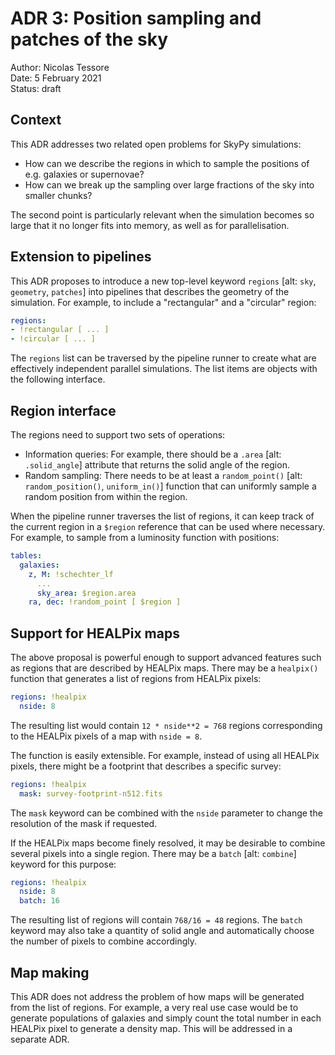 
ADR 3: Position sampling and patches of the sky
===============================================

Author: Nicolas Tessore  
Date: 5 February 2021  
Status: draft


Context
-------

This ADR addresses two related open problems for SkyPy simulations:

- How can we describe the regions in which to sample the positions of e.g.
  galaxies or supernovae?
- How can we break up the sampling over large fractions of the sky into smaller
  chunks?

The second point is particularly relevant when the simulation becomes so large
that it no longer fits into memory, as well as for parallelisation.


Extension to pipelines
----------------------

This ADR proposes to introduce a new top-level keyword `regions` [alt: `sky`,
`geometry`, `patches`] into pipelines that describes the geometry of the
simulation. For example, to include a "rectangular" and a "circular" region:

```yaml
regions:
- !rectangular [ ... ]
- !circular [ ... ]
```

The `regions` list can be traversed by the pipeline runner to create what are
effectively independent parallel simulations. The list items are objects with
the following interface.


Region interface
----------------

The regions need to support two sets of operations:

- Information queries: For example, there should be a `.area` [alt:
  `.solid_angle`] attribute that returns the solid angle of the region.
- Random sampling: There needs to be at least a `random_point()` [alt:
  `random_position()`, `uniform_in()`] function that can uniformly sample a
  random position from within the region.

When the pipeline runner traverses the list of regions, it can keep track of
the current region in a `$region` reference that can be used where necessary.
For example, to sample from a luminosity function with positions:

```yaml
tables:
  galaxies:
    z, M: !schechter_lf
      ...
      sky_area: $region.area
    ra, dec: !random_point [ $region ]
```


Support for HEALPix maps
------------------------

The above proposal is powerful enough to support advanced features such as
regions that are described by HEALPix maps. There may be a `healpix()` function
that generates a list of regions from HEALPix pixels:

```yaml
regions: !healpix
  nside: 8
```

The resulting list would contain `12 * nside**2 = 768` regions corresponding
to the HEALPix pixels of a map with `nside = 8`.

The function is easily extensible. For example, instead of using all HEALPix
pixels, there might be a footprint that describes a specific survey:

```yaml
regions: !healpix
  mask: survey-footprint-n512.fits
```

The `mask` keyword can be combined with the `nside` parameter to change the
resolution of the mask if requested.

If the HEALPix maps become finely resolved, it may be desirable to combine
several pixels into a single region. There may be a `batch` [alt: `combine`]
keyword for this purpose:

```yaml
regions: !healpix
  nside: 8
  batch: 16
```

The resulting list of regions will contain `768/16 = 48` regions. The `batch`
keyword may also take a quantity of solid angle and automatically choose the
number of pixels to combine accordingly.


Map making
----------

This ADR does not address the problem of how maps will be generated from the
list of regions. For example, a very real use case would be to generate
populations of galaxies and simply count the total number in each HEALPix pixel
to generate a density map. This will be addressed in a separate ADR.

